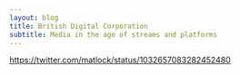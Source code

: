 ```yaml
---
layout: blog
title: British Digital Corporation
subtitle: Media in the age of streams and platforms
---
```


https://twitter.com/matlock/status/1032657083282452480